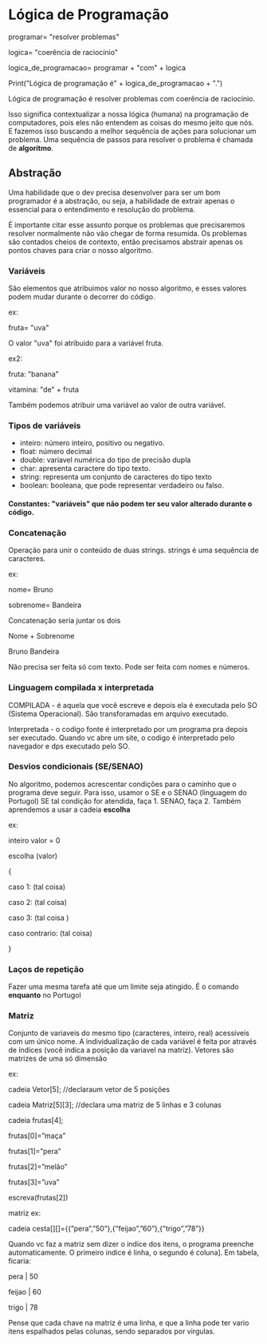 # Lógica de Programação

programar= "resolver problemas"

logica= "coerência de raciocínio"

logica_de_programacao= programar + "com" + logica

Print("Lógica de programação é" + logica_de_programacao + ".")

Lógica de programação é resolver problemas com coerência de raciocínio.

Isso significa contextualizar a nossa lógica (humana) na programação de computadores, pois eles não entendem as coisas do mesmo jeito que nós. E fazemos isso buscando a melhor sequência de ações para solucionar um problema. Uma sequência de passos para resolver o problema é chamada de **algoritmo**.

## Abstração
Uma habilidade que o dev precisa desenvolver para ser um bom programador é a abstração, ou seja, a habilidade de extrair apenas o essencial para o entendimento e resolução do problema.

É importante citar esse assunto porque os problemas que precisaremos resolver normalmente não vão chegar de forma resumida. Os problemas são contados cheios de contexto, então precisamos abstrair apenas os pontos chaves para criar o nosso algoritmo.

### Variáveis 
São elementos que atribuimos valor no nosso algoritmo, e esses valores podem mudar durante o decorrer do código.

ex:

fruta= "uva"

O valor "uva" foi atribuido para a variável fruta.

ex2:

fruta: "banana"

vitamina: "de" + fruta

Também podemos atribuir uma variável ao valor de outra variável.

### Tipos de variáveis
- inteiro: número inteiro, positivo ou negativo.
- float: número decimal
- double: variavel numérica do tipo de precisão dupla
- char: apresenta caractere do tipo texto.
- string: representa um conjunto de caracteres do tipo texto
- boolean: booleana, que pode representar verdadeiro ou falso.

#### Constantes: "variáveis" que não podem ter seu valor alterado durante o código.

### Concatenação
Operação para unir o conteúdo de duas strings. strings é uma sequência de caracteres.

ex:

nome= Bruno

sobrenome= Bandeira

Concatenação seria juntar os dois 

Nome + Sobrenome

Bruno Bandeira

Não precisa ser feita só com texto. Pode ser feita com nomes e números.

### Linguagem compilada x interpretada
COMPILADA - é aquela que você escreve e depois ela é executada pelo SO (Sistema Operacional). São transforamadas em arquivo executado. 

Interpretada - o codigo fonte é interpretado por um programa pra depois ser executado. Quando vc abre um site, o codigo é interpretado pelo navegador e dps executado pelo SO.

### Desvios condicionais (SE/SENAO)
No algoritmo, podemos acrescentar condições para o caminho que o programa deve seguir. Para isso, usamor o SE e o SENAO (linguagem do Portugol)
SE tal condição for atendida, faça 1. SENAO, faça 2. Também aprendemos a usar a cadeia **escolha**

ex:

inteiro valor = 0

escolha (valor)

{

caso 1: (tal coisa)

caso 2: (tal coisa)

caso 3: (tal coisa )

caso contrario: (tal coisa)

}

### Laços de repetição
Fazer uma mesma tarefa até que um limite seja atingido. É o comando **enquanto** no Portugol

### Matriz
Conjunto de variaveis do mesmo tipo (caracteres, inteiro, real) acessíveis com um único nome. A individualização de cada variável é feita por através de índices (você indica a posição da variavel na matriz). Vetores são matrizes de uma só dimensão

ex:

cadeia Vetor[5]; //declaraum vetor de 5 posições

cadeia Matriz[5][3]; //declara uma matriz de 5 linhas e 3 colunas

cadeia frutas[4];

frutas[0]=”maça”

frutas[1]=”pera”

frutas[2]=”melão”

frutas[3]=”uva”

escreva(frutas[2])

matriz ex:

cadeia cesta[][]={{”pera”,”50”},{”feijao”,”60”},{”trigo”,”78”}}

Quando vc faz a matriz sem dizer o indice dos itens, o programa preenche automaticamente. O primeiro indice é linha, o segundo é coluna]. Em tabela, ficaria:

pera   |  50

feijao |   60

trigo  |   78

Pense que cada chave na matriz é uma linha, e que a linha pode ter vario itens espalhados pelas colunas, sendo separados por virgulas.
